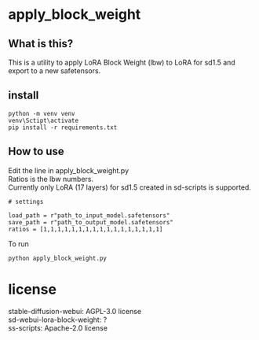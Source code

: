 # apply_block_weight
## What is this?
This is a utility to apply LoRA Block Weight (lbw) to LoRA for sd1.5 and export to a new safetensors.
## install
```
python -m venv venv
venv\Sctipt\activate
pip install -r requirements.txt
```
## How to use
Edit the line in apply_block_weight.py  
Ratios is the lbw numbers.  
Currently only LoRA (17 layers) for sd1.5 created in sd-scripts is supported.
```
# settings

load_path = r"path_to_input_model.safetensors"
save_path = r"path_to_output_model.safetensors"
ratios = [1,1,1,1,1,1,1,1,1,1,1,1,1,1,1,1,1]
```
To run
```
python apply_block_weight.py
```
# license
stable-diffusion-webui: AGPL-3.0 license  
sd-webui-lora-block-weight: ?  
ss-scripts: Apache-2.0 license  
